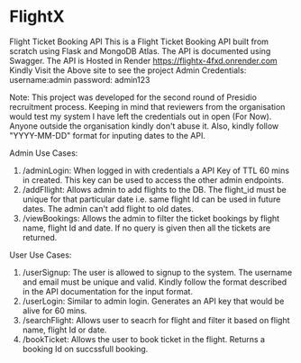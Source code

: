 # FlightX
Flight Ticket Booking API 
This is a Flight Ticket Booking API built from scratch using Flask and MongoDB Atlas. The API is documented using Swagger.
The API is Hosted in Render https://flightx-4fxd.onrender.com<br/>
Kindly Visit the Above site to see the project
Admin Credentials:
  username:admin
  password: admin123

Note: This project was developed for the second round of Presidio recruitment process. Keeping in mind that reviewers from the organisation would test my system I have left the credentials out in open (For Now). 
Anyone outside the organisation kindly don't abuse it. Also, kindly follow "YYYY-MM-DD" format for inputing dates to the API.

Admin Use Cases:
1. /adminLogin: When logged in with credentials a API Key of TTL 60 mins in created. This key can be used to access the other admin endpoints. 
2. /addFllight: Allows admin to add flights to the DB. The flight_id must be unique for that particular date i.e. same flight Id can be used in future dates. The admin can't add
    flight to old dates.
3. /viewBookings: Allows the admin to filter the ticket bookings by flight name, flight Id and date. If no query is given then all the tickets are returned.

User Use Cases:
1. /userSignup: The user is allowed to signup to the system. The username and email must be unique and valid. Kindly follow the format described in the API documentation for the input format.
2. /userLogin: Similar to admin login. Generates an API key that would be alive for 60 mins.
3. /searchFlight: Allows user to seacrh for flight and filter it based on flight name, flight Id or date.
4.  /bookTicket: Allows the user to book ticket in the flight. Returns a booking Id on succssfull booking.

   
